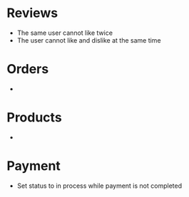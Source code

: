 # Reviews

- The same user cannot like twice
- The user cannot like and dislike at the same time

# Orders

-

# Products

-


# Payment

- Set status to in process while payment is not completed
